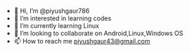 - 👋 Hi, I’m @piyushgaur786
- 👀 I’m interested in learning codes
- 🌱 I’m currently learning Linux 
- 💞️ I’m looking to collaborate on Android,Linux,Windows OS
- 📫 How to reach me piyushgaur43@gmail.com

<!---
piyushgaur786/piyushgaur786 is a ✨ special ✨ repository because its `README.md` (this file) appears on your GitHub profile.
You can click the Preview link to take a look at your changes.
--->
